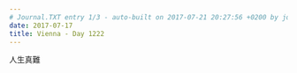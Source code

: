 ```yaml
---
# Journal.TXT entry 1/3 - auto-built on 2017-07-21 20:27:56 +0200 by journaltxt/0.0.1
date: 2017-07-17
title: Vienna - Day 1222
---
```

人生真難
